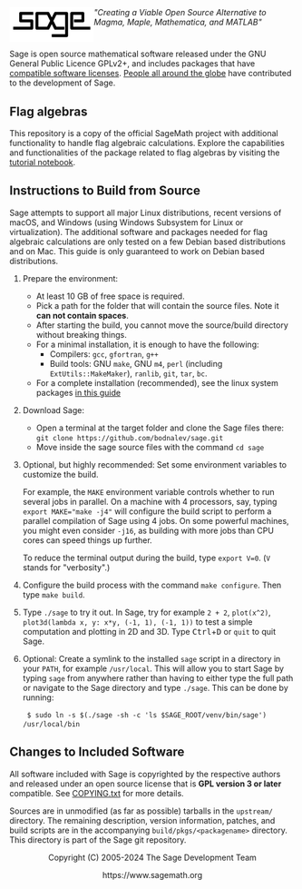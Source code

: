 <div>
<a href="https://sagemath.org">
  <picture>
    <source media="(prefers-color-scheme: dark)" srcset="src/doc/common/static/logo_sagemath_white.svg">
    <img src="src/doc/common/static/logo_sagemath_black.svg" height="60" align="left">
  </picture>
</a>
   <em>"Creating a Viable Open Source Alternative to
   Magma, Maple, Mathematica, and MATLAB"</em>
</div>

#

Sage is open source mathematical software released under the GNU General Public
Licence GPLv2+, and includes packages that have [compatible software licenses](./COPYING.txt).
[People all around the globe](https://www.sagemath.org/development-map.html) have contributed to the
development of Sage.

Flag algebras
-----------------

This repository is a copy of the official SageMath project with additional functionality to handle 
flag algebraic calculations. Explore the capabilities and functionalities of the package related to flag algebras by visiting the [tutorial notebook](https://github.com/bodnalev/sage/blob/flag-algebras/flag_tutorial.ipynb).

Instructions to Build from Source
---------------------------------

Sage attempts to support all major Linux distributions, recent versions of
macOS, and Windows (using Windows Subsystem for Linux or
virtualization). The additional software and packages needed for flag algebraic calculations
are only tested on a few Debian based distributions and on Mac. This guide is only guaranteed to work on Debian based distributions.

1.  Prepare the environment:
    - At least 10 GB of free space is required.
    - Pick a path for the folder that will contain the source files. Note it **can not contain spaces**.
    - After starting the build, you cannot move the source/build
      directory without breaking things.
    - For a minimal installation, it is enough to have the following:
        - Compilers: `gcc`, `gfortran`, `g++`
        - Build tools: GNU `make`, GNU `m4`, `perl` (including `ExtUtils::MakeMaker`), `ranlib`, `git`, `tar`, `bc`.
    - For a complete installation (recommended), see the linux system packages [in this guide](https://doc.sagemath.org/html/en/installation/source.html)
2.  Download Sage:
    - Open a terminal at the target folder and clone the Sage files there: `git clone https://github.com/bodnalev/sage.git`
    - Move inside the sage source files with the command `cd sage`
3. Optional, but highly recommended: Set some environment variables to
    customize the build.
    
    For example, the `MAKE` environment variable controls whether to
    run several jobs in parallel.  On a machine with 4 processors, say,
    typing `export MAKE="make -j4"` will configure the build script to
    perform a parallel compilation of Sage using 4 jobs. On some
    powerful machines, you might even consider `-j16`, as building with
    more jobs than CPU cores can speed things up further.
    
    To reduce the terminal output during the build, type `export V=0`.
    (`V` stands for "verbosity".)
4. Configure the build process with the command `make configure`. Then type `make build`.
5. Type `./sage` to try it out. In Sage, try for example `2 + 2`,
    `plot(x^2)`, `plot3d(lambda x, y: x*y, (-1, 1), (-1, 1))`
    to test a simple computation and plotting in 2D and 3D.
    Type <kbd>Ctrl</kbd>+<kbd>D</kbd> or `quit` to quit Sage.
6. Optional: Create a symlink to the installed `sage` script in a
    directory in your `PATH`, for example `/usr/local`. This will
    allow you to start Sage by typing `sage` from anywhere rather than
    having to either type the full path or navigate to the Sage
    directory and type `./sage`. This can be done by running:

        $ sudo ln -s $(./sage -sh -c 'ls $SAGE_ROOT/venv/bin/sage') /usr/local/bin

Changes to Included Software
----------------------------

All software included with Sage is copyrighted by the respective authors
and released under an open source license that is __GPL version 3 or
later__ compatible. See [COPYING.txt](./COPYING.txt) for more details.

Sources are in unmodified (as far as possible) tarballs in the
`upstream/` directory. The remaining description, version
information, patches, and build scripts are in the accompanying
`build/pkgs/<packagename>` directory. This directory is
part of the Sage git repository.

<p align="center">
   Copyright (C) 2005-2024 The Sage Development Team
</p>
<p align="center">
   https://www.sagemath.org
</p>

